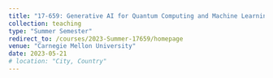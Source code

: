 ```yaml
---
title: "17-659: Generative AI for Quantum Computing and Machine Learning Software Implementations"
collection: teaching
type: "Summer Semester"
redirect_to: /courses/2023-Summer-17659/homepage
venue: "Carnegie Mellon University"
date: 2023-05-21
# location: "City, Country"
---
```


